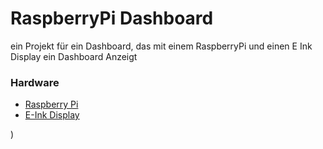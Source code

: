# RaspberryPi Dashboard
ein Projekt für ein Dashboard, das mit einem RaspberryPi und einen E Ink Display ein Dashboard Anzeigt
### Hardware
- [Raspberry Pi](https://www.amazon.de/s?k=raspberry+pi+4&sprefix=raspber%2Caps%2C82&ref=nb_sb_ss_ts-doa-p_1_7)
- [E-Ink Display](https://www.amazon.de/-/en/Waveshare-Resolution-Electronic-Controller-Compatible/dp/B075R4QY3L/?_encoding=UTF8&pd_rd_w=nqJuc&content-id=amzn1.sym.0b0b934e-1f89-4d8b-9a61-672a3b20f8d0&pf_rd_p=0b0b934e-1f89-4d8b-9a61-672a3b20f8d0&pf_rd_r=353FGRS139Y37PJ35BNX&pd_rd_wg=yfpe1&pd_rd_r=4af3296d-14ce-45c8-9919-8681cbc4fc2d&ref_=pd_gw_ci_mcx_mr_hp_atf_m)

)
